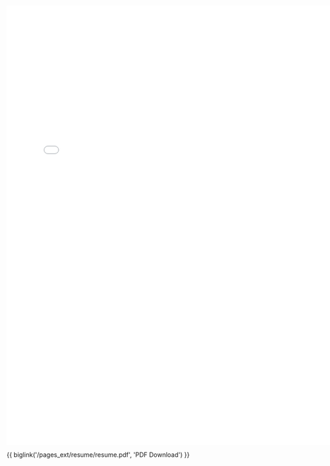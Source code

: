 <iframe src='/pages_ext/resume/resume.html' style="border: 0; width:768; height:993px;"></iframe>


{{ biglink('/pages_ext/resume/resume.pdf', 'PDF Download') }}
